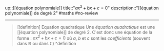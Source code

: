 up::[[équation polynomiale]]
title::"$ax^{2} + bx + c = 0$"
description::"[[équation polynomiale]] de degré 2"
#maths #no-review 

----

> [!definition] Equation quadratique
> Une _équation quadratique_ est une [[équation polynomiale]] de degré 2. C'est donc une équation de la forme :
> $ax^{2} + bx + c = 0$
> où $a$, $b$ et $c$ sont les _coefficients_ (souvent dans $\mathbb{R}$ ou dans $\mathbb{C}$)
^definition

